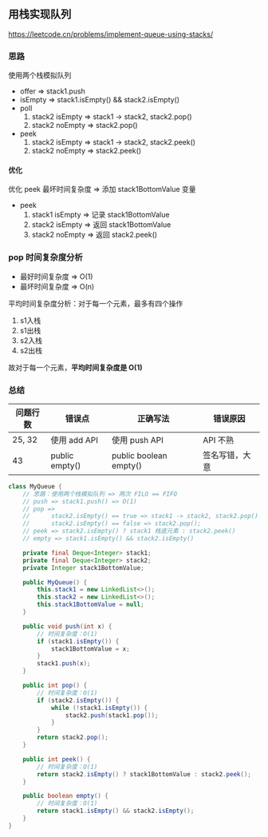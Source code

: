 ## 用栈实现队列

<https://leetcode.cn/problems/implement-queue-using-stacks/>

### 思路

使用两个栈模拟队列

- offer => stack1.push
- isEmpty => stack1.isEmpty() && stack2.isEmpty()
- poll
    1. stack2 isEmpty => stack1 -> stack2, stack2.pop()
    2. stack2 noEmpty => stack2.pop()
- peek
    1. stack2 isEmpty => stack1 -> stack2, stack2.peek()
    2. stack2 noEmpty => stack2.peek()

#### 优化

优化 peek 最坏时间复杂度 => 添加 stack1BottomValue 变量

- peek
    1. stack1 isEmpty => 记录 stack1BottomValue
    2. stack2 isEmpty => 返回 stack1BottomValue
    3. stack2 noEmpty => 返回 stack2.peek()

### pop 时间复杂度分析

- 最好时间复杂度 => O(1)
- 最坏时间复杂度 => O(n)

平均时间复杂度分析：对于每一个元素，最多有四个操作

1. s1入栈
2. s1出栈
3. s2入栈
4. s2出栈

故对于每一个元素，**平均时间复杂度是 O(1)**

### 总结

| 问题行数   | 错误点            | 正确写法                   | 错误原因    |
|--------|----------------|------------------------|---------|
| 25, 32 | 使用 add API     | 使用 push API            | API 不熟  |
| 43     | public empty() | public boolean empty() | 签名写错，大意 |

```java
class MyQueue {
    // 思路：使用两个栈模拟队列 => 两次 FILO == FIFO    
    // push => stack1.push() => O(1)
    // pop =>
    //      stack2.isEmpty() == true => stack1 -> stack2, stack2.pop()
    //      stack2.isEmpty() == false => stack2.pop();
    // peek => stack2.isEmpty() ? stack1 栈底元素 : stack2.peek()
    // empty => stack1.isEmpty() && stack2.isEmpty()

    private final Deque<Integer> stack1;
    private final Deque<Integer> stack2;
    private Integer stack1BottomValue;

    public MyQueue() {
        this.stack1 = new LinkedList<>();
        this.stack2 = new LinkedList<>();
        this.stack1BottomValue = null;
    }

    public void push(int x) {
        // 时间复杂度：O(1)
        if (stack1.isEmpty()) {
            stack1BottomValue = x;
        }
        stack1.push(x);
    }

    public int pop() {
        // 时间复杂度：O(1)
        if (stack2.isEmpty()) {
            while (!stack1.isEmpty()) {
                stack2.push(stack1.pop());
            }
        }
        return stack2.pop();
    }

    public int peek() {
        // 时间复杂度：O(1)
        return stack2.isEmpty() ? stack1BottomValue : stack2.peek();
    }

    public boolean empty() {
        // 时间复杂度：O(1)
        return stack1.isEmpty() && stack2.isEmpty();
    }
}
```
